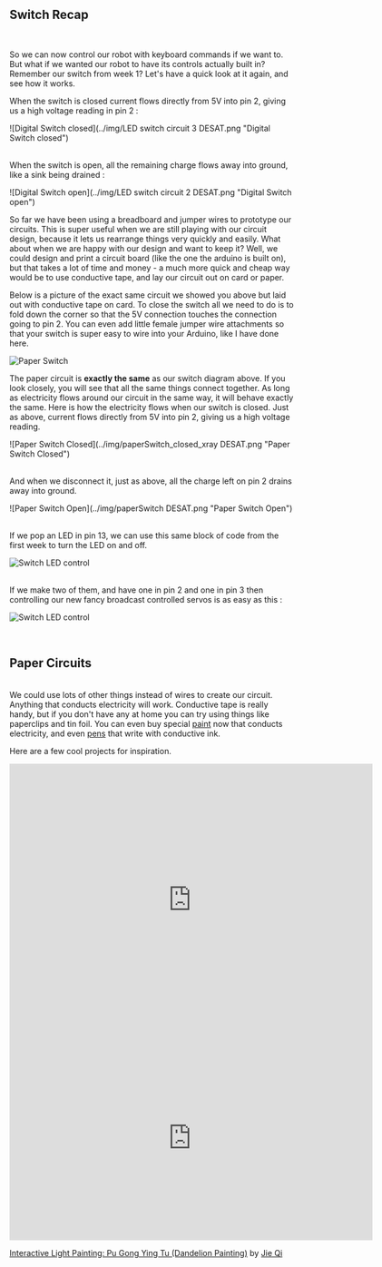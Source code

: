 ## Switch Recap

<br>

So we can now control our robot with keyboard commands if we want to. But what if we wanted our robot to have its controls actually built in? Remember our switch from week 1? Let's have a quick look at it again, and see how it works.


When the switch is closed current flows directly from 5V into pin 2, giving us a high voltage reading in pin 2 :

![Digital Switch closed](../img/LED switch circuit 3 DESAT.png "Digital Switch closed")

<br>
When the switch is open, all the remaining charge flows away into ground, like a sink being drained :

![Digital Switch open](../img/LED switch circuit 2 DESAT.png "Digital Switch open")


So far we have been using a breadboard and jumper wires to prototype our circuits. This is super useful when we are still playing with our circuit design, because it lets us rearrange things very quickly and easily. What about when we are happy with our design and want to keep it? Well, we could design and print a circuit board (like the one the arduino is built on), but that takes a lot of time and money - a much more quick and cheap way would be to use conductive tape, and lay our circuit out on card or paper. 


Below is a picture of the exact same circuit we showed you above but laid out with conductive tape on card. To close the switch all we need to do is to fold down the corner so that the 5V connection touches the connection going to pin 2. You can even add little female jumper wire attachments so that your switch is super easy to wire into your Arduino, like I have done here.

![Paper Switch](../img/paperSwitch.png "Paper Switch")

<!--
![Open Switch](../img/CIRCUIT switchOpen.png "Open Switch")
-->


The paper circuit is **exactly the same** as our switch diagram above. If you look closely, you will see that all the same things connect together. As long as electricity flows around our circuit in the same way, it will behave exactly the same. Here is how the electricity flows when our switch is closed. Just as above, current flows directly from 5V into pin 2, giving us a high voltage reading.

![Paper Switch Closed](../img/paperSwitch_closed_xray DESAT.png "Paper Switch Closed")

<br>
And when we disconnect it, just as above, all the charge left on pin 2 drains away into ground.

![Paper Switch Open](../img/paperSwitch DESAT.png "Paper Switch Open")

<br>
If we pop an LED in pin 13, we can use this same block of code from the first week to turn the LED on and off.

![Switch LED control](../img/switch_LEDcontrol.PNG "Switch LED control")

<br>
If we make two of them, and have one in pin 2 and one in pin 3 then controlling our new fancy broadcast controlled servos is as easy as this :

![Switch LED control](../img/switch_ServoControl.PNG "Switch LED control")


<!---
![Digital Switch](../img/LED digitalSwitch.png "Digital Switch")
-->


<br>

## Paper Circuits

<br>
We could use lots of other things instead of wires to create our circuit. Anything that conducts electricity will work. Conductive tape is really handy, but if you don't have any at home you can try using things like paperclips and tin foil. You can even buy special <a href="http://www.bareconductive.com/shop/
">paint</a> now that conducts electricity, and even <a href="https://123d.circuits.io/shop/circuitscribe#accessories">pens</a> that write with conductive ink. 


Here are a few cool projects for inspiration.


<iframe width="640" height="480" src="https://www.youtube.com/embed/AI-6wMlaVTc" frameborder="0" allowfullscreen></iframe>

<br>

<iframe src="https://player.vimeo.com/video/40904471" width="640" height="360" frameborder="0" webkitallowfullscreen mozallowfullscreen allowfullscreen></iframe> <p><a href="https://vimeo.com/40904471">Interactive Light Painting: Pu Gong Ying Tu (Dandelion Painting)</a> by <a href="https://vimeo.com/user1892233">Jie Qi</a><p>


<!--
http://www.creativeapplications.net/sound/paper-electronics-by-coralie-gourguechon/


Arduino free paper circuit ideas:


http://highlowtech.org/?p=2505


 - Talk about soldering / proto boards
 - Talk about PCB etching
 - Hook up the switch to turn pin 13 on/off
-->
